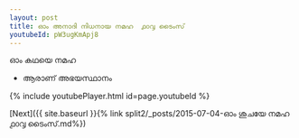 ```yaml
---
layout: post
title: ഓം അനാദി നിധനായ നമഹ  ൧൦൮ ടൈംസ്
youtubeId: pW3ugKmApj8
---
```

 
 
 ഓം കഥയെ നമഹ 
 
 -  ആരാണ് അഭയസ്ഥാനം 
 
  
 
  
 
 
 
 
 
 


{% include youtubePlayer.html id=page.youtubeId %}
 
[Next]({{ site.baseurl }}{% link  split2/_posts/2015-07-04-ഓം ശുചയേ നമഹ ൧൦൮ ടൈംസ്.md%})
 
